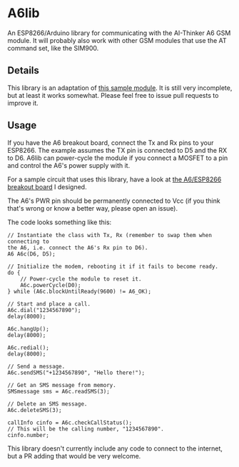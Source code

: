 # A6lib

An ESP8266/Arduino library for communicating with the AI-Thinker A6 GSM module.
It will probably also work with other GSM modules that use the AT command set,
like the SIM900.

## Details

This library is an adaptation of
[this sample module](https://github.com/SensorsIot/A6-GSM-Module). It is still
very incomplete, but at least it works somewhat. Please feel free to issue pull
requests to improve it.

## Usage

If you have the A6 breakout board, connect the Tx and Rx pins to your ESP8266.
The example assumes the TX pin is connected to D5 and the RX to D6. A6lib can
power-cycle the module if you connect a MOSFET to a pin and control the A6's
power supply with it.

For a sample circuit that uses this library, have a look at [the A6/ESP8266
breakout board](https://gitlab.com/stavros/A6-ESP8266-breakout/) I designed.

The A6's PWR pin should be permanently connected to Vcc (if you think that's
wrong or know a better way, please open an issue).

The code looks something like this:

~~~
// Instantiate the class with Tx, Rx (remember to swap them when connecting to
the A6, i.e. connect the A6's Rx pin to D6).
A6 A6c(D6, D5);

// Initialize the modem, rebooting it if it fails to become ready.
do {
    // Power-cycle the module to reset it.
    A6c.powerCycle(D0);
} while (A6c.blockUntilReady(9600) != A6_OK);

// Start and place a call.
A6c.dial("1234567890");
delay(8000);

A6c.hangUp();
delay(8000);

A6c.redial();
delay(8000);

// Send a message.
A6c.sendSMS("+1234567890", "Hello there!");

// Get an SMS message from memory.
SMSmessage sms = A6c.readSMS(3);

// Delete an SMS message.
A6c.deleteSMS(3);

callInfo cinfo = A6c.checkCallStatus();
// This will be the calling number, "1234567890".
cinfo.number;
~~~

This library doesn't currently include any code to connect to the internet, but
a PR adding that would be very welcome.
